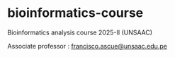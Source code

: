 # bioinformatics-course

Bioinformatics analysis course 2025-II (UNSAAC)

Associate professor : francisco.ascue@unsaac.edu.pe